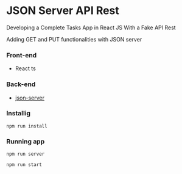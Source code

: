 # JSON Server API Rest

Developing a Complete Tasks App in React JS With a Fake API Rest

Adding GET and PUT functionalities with JSON server

### Front-end

- React ts

### Back-end

- [json-server](https://github.com/typicode/json-server)

### Installig

```
npm run install
```

### Running app

```
npm run server

npm run start
```
